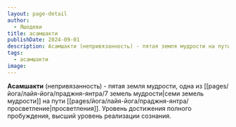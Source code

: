 ```yaml
---
layout: page-detail
author:
  - Яшодеви
title: асамшакти
publishDate: 2024-09-01
description: Асамшакти (непривязанность) - пятая земля мудрости на пути просветления. Уровень достижения полного пробуждения, высший уровень реализации сознания.
tags:
  - асамшакти
image:
---
```

**Асамшакти** (непривязанность) - пятая земля мудрости, одна из [[pages/йога/лайя-йога/праджня-янтра/7 земель мудрости|семи земель мудрости]] на пути [[pages/йога/лайя-йога/праджня-янтра/просветление|просветления]]. Уровень достижения полного пробуждения, высший уровень реализации сознания.

